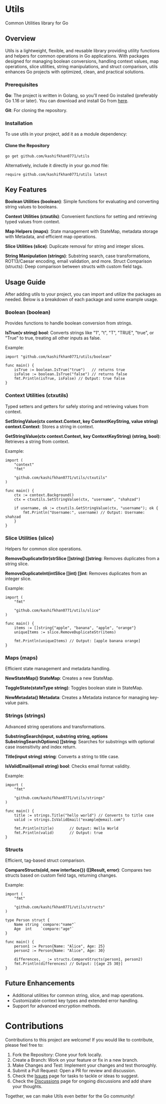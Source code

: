 # Utils
Common Utilities library for Go

## Overview
Utils is a lightweight, flexible, and reusable library providing utility functions and helpers for common operations in Go applications. With packages designed for managing boolean conversions, handling context values, map operations, slice utilities, string manipulations, and struct comparison, utils enhances Go projects with optimized, clean, and practical solutions.

### Prerequisites
**Go**: The project is written in Golang, so you'll need Go installed (preferably Go 1.16 or later). You can download and install Go from [here](https://go.dev/doc/install).

**Git**: For cloning the repository.

### Installation
To use utils in your project, add it as a module dependency:

#### Clone the Repository
```
go get github.com/kashifkhan0771/utils
```
Alternatively, include it directly in your go.mod file:
```
require github.com/kashifkhan0771/utils latest
```

## Key Features

**Boolean Utilities (boolean)**: Simple functions for evaluating and converting string values to booleans.

**Context Utilities (ctxutils)**: Convenient functions for setting and retrieving typed values from context.

**Map Helpers (maps)**: State management with StateMap, metadata storage with Metadata, and efficient map operations.

**Slice Utilities (slice)**: Duplicate removal for string and integer slices.

**String Manipulation (strings)**: Substring search, case transformations, ROT13/Caesar encoding, email validation, and more.
Struct Comparison (structs): Deep comparison between structs with custom field tags.

## Usage Guide
After adding utils to your project, you can import and utilize the packages as needed. Below is a breakdown of each package and some example usage.

### Boolean (boolean)
Provides functions to handle boolean conversion from strings.

**IsTrue(v string) bool**: Converts strings like "1", "t", "T", "TRUE", "true", or "True" to true, treating all other inputs as false.

Example:
```
import "github.com/kashifkhan0771/utils/boolean"

func main() {
    isTrue := boolean.IsTrue("true")   // returns true
    isFalse := boolean.IsTrue("false") // returns false
    fmt.Println(isTrue, isFalse) // Output: true false
}
```

### Context Utilities (ctxutils)
Typed setters and getters for safely storing and retrieving values from context.

**SetStringValue(ctx context.Context, key ContextKeyString, value string) context.Context**: Stores a string in context.

**GetStringValue(ctx context.Context, key ContextKeyString) (string, bool)**: Retrieves a string from context.

Example:
```
import (
    "context"
    "fmt"

    "github.com/kashifkhan0771/utils/ctxutils"
)

func main() {
    ctx := context.Background()
    ctx = ctxutils.SetStringValue(ctx, "username", "shahzad")
    
    if username, ok := ctxutils.GetStringValue(ctx, "username"); ok {
        fmt.Println("Username:", username) // Output: Username: shahzad
    }
}
```

### Slice Utilities (slice)
Helpers for common slice operations.

**RemoveDuplicateStr(strSlice []string) []string**: Removes duplicates from a string slice.

**RemoveDuplicateInt(intSlice []int) []int**: Removes duplicates from an integer slice.

Example:
```
import (
    "fmt"

    "github.com/kashifkhan0771/utils/slice"
)

func main() {
    items := []string{"apple", "banana", "apple", "orange"}
    uniqueItems := slice.RemoveDuplicateStr(items)
    
    fmt.Println(uniqueItems) // Output: [apple banana orange]
}
```

### Maps (maps)
Efficient state management and metadata handling.

**NewStateMap() StateMap**: Creates a new StateMap.

**ToggleState(stateType string)**: Toggles boolean state in StateMap.

**NewMetadata() Metadata**: Creates a Metadata instance for managing key-value pairs.

### Strings (strings)
Advanced string operations and transformations.

**SubstringSearch(input, substring string, options SubstringSearchOptions) []string**: Searches for substrings with optional case insensitivity and index return.

**Title(input string) string**: Converts a string to title case.

**IsValidEmail(email string) bool**: Checks email format validity.

Example:
```
import (
    "fmt"

    "github.com/kashifkhan0771/utils/strings"
)

func main() {
    title := strings.Title("hello world") // Converts to title case
    valid := strings.IsValidEmail("example@email.com")
    
    fmt.Println(title)       // Output: Hello World
    fmt.Println(valid)       // Output: true
}
```

### Structs
Efficient, tag-based struct comparison.

**CompareStructs(old, new interface{}) ([]Result, error)**: Compares two structs based on custom field tags, returning changes.

Example:
```
import (
    "fmt"

    "github.com/kashifkhan0771/utils/structs"
)

type Person struct {
    Name string `compare:"name"`
    Age  int    `compare:"age"`
}

func main() {
    person1 := Person{Name: "Alice", Age: 25}
    person2 := Person{Name: "Alice", Age: 30}
    
    differences, _ := structs.CompareStructs(person1, person2)
    fmt.Println(differences) // Output: [{age 25 30}]
}
```

## Future Enhancements
- Additional utilities for common string, slice, and map operations.
- Customizable context key types and extended error handling.
- Support for advanced encryption methods.


# Contributions
Contributions to this project are welcome! If you would like to contribute, please feel free to:

1. Fork the Repository: Clone your fork locally.
2. Create a Branch: Work on your feature or fix in a new branch.
3. Make Changes and Test: Implement your changes and test thoroughly.
4. Submit a Pull Request: Open a PR for review and discussion.
5. Check the [Issues](https://github.com/kashifkhan0771/utils/issues) page for tasks to tackle or ideas to suggest.
6. Check the [Discussions](https://github.com/kashifkhan0771/utils/discussions) page for ongoing discussions and add share your thoughts.

Together, we can make Utils even better for the Go community!
